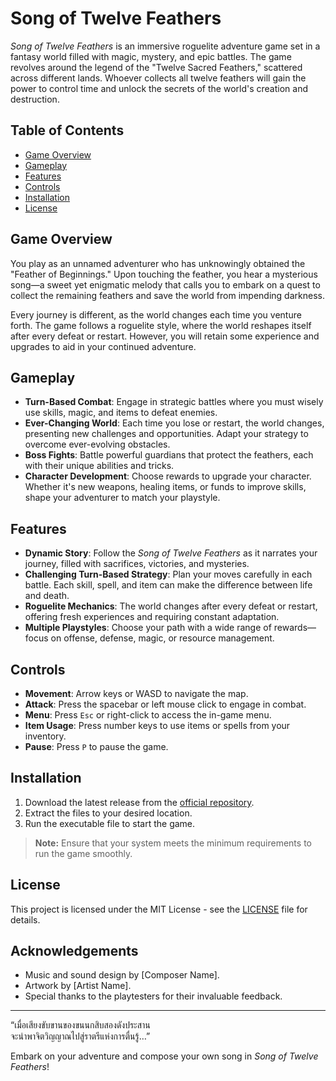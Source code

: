 # Song of Twelve Feathers

*Song of Twelve Feathers* is an immersive roguelite adventure game set in a fantasy world filled with magic, mystery, and epic battles. The game revolves around the legend of the "Twelve Sacred Feathers," scattered across different lands. Whoever collects all twelve feathers will gain the power to control time and unlock the secrets of the world's creation and destruction.

## Table of Contents
- [Game Overview](#game-overview)
- [Gameplay](#gameplay)
- [Features](#features)
- [Controls](#controls)
- [Installation](#installation)
- [License](#license)

## Game Overview

You play as an unnamed adventurer who has unknowingly obtained the "Feather of Beginnings." Upon touching the feather, you hear a mysterious song—a sweet yet enigmatic melody that calls you to embark on a quest to collect the remaining feathers and save the world from impending darkness.

Every journey is different, as the world changes each time you venture forth. The game follows a roguelite style, where the world reshapes itself after every defeat or restart. However, you will retain some experience and upgrades to aid in your continued adventure.

## Gameplay

- **Turn-Based Combat**: Engage in strategic battles where you must wisely use skills, magic, and items to defeat enemies.
- **Ever-Changing World**: Each time you lose or restart, the world changes, presenting new challenges and opportunities. Adapt your strategy to overcome ever-evolving obstacles.
- **Boss Fights**: Battle powerful guardians that protect the feathers, each with their unique abilities and tricks.
- **Character Development**: Choose rewards to upgrade your character. Whether it's new weapons, healing items, or funds to improve skills, shape your adventurer to match your playstyle.

## Features

- **Dynamic Story**: Follow the *Song of Twelve Feathers* as it narrates your journey, filled with sacrifices, victories, and mysteries.
- **Challenging Turn-Based Strategy**: Plan your moves carefully in each battle. Each skill, spell, and item can make the difference between life and death.
- **Roguelite Mechanics**: The world changes after every defeat or restart, offering fresh experiences and requiring constant adaptation.
- **Multiple Playstyles**: Choose your path with a wide range of rewards—focus on offense, defense, magic, or resource management.

## Controls

- **Movement**: Arrow keys or WASD to navigate the map.
- **Attack**: Press the spacebar or left mouse click to engage in combat.
- **Menu**: Press `Esc` or right-click to access the in-game menu.
- **Item Usage**: Press number keys to use items or spells from your inventory.
- **Pause**: Press `P` to pause the game.

## Installation

1. Download the latest release from the [official repository](#).
2. Extract the files to your desired location.
3. Run the executable file to start the game.

> **Note:** Ensure that your system meets the minimum requirements to run the game smoothly.

## License

This project is licensed under the MIT License - see the [LICENSE](LICENSE) file for details.

## Acknowledgements

- Music and sound design by [Composer Name].
- Artwork by [Artist Name].
- Special thanks to the playtesters for their invaluable feedback.

---

“เมื่อเสียงขับขานของขนนกสิบสองดังประสาน  
จะนำพาจิตวิญญาณไปสู่ราตรีแห่งการตื่นรู้…”

Embark on your adventure and compose your own song in *Song of Twelve Feathers*!
